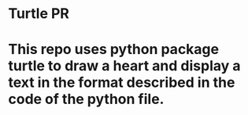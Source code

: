 # Turtle PR
# This repo uses python package turtle to draw a heart and display a text in the format described in the code of the python file.
